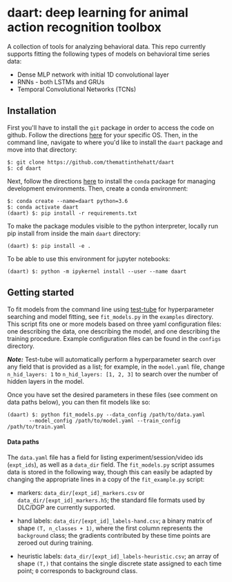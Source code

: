 # daart: deep learning for animal action recognition toolbox
A collection of tools for analyzing behavioral data. This repo currently supports fitting the 
following types of models on behavioral time series data:
* Dense MLP network with initial 1D convolutional layer
* RNNs - both LSTMs and GRUs
* Temporal Convolutional Networks (TCNs)


## Installation

First you'll have to install the `git` package in order to access the code on github. Follow the directions [here](https://git-scm.com/book/en/v2/Getting-Started-Installing-Git) for your specific OS.
Then, in the command line, navigate to where you'd like to install the `daart` package and move into that directory:
```
$: git clone https://github.com/themattinthehatt/daart
$: cd daart
```

Next, follow the directions [here](https://docs.conda.io/projects/conda/en/latest/user-guide/install/) to install the `conda` package for managing development environments. 
Then, create a conda environment:

```
$: conda create --name=daart python=3.6
$: conda activate daart
(daart) $: pip install -r requirements.txt 
```

To make the package modules visible to the python interpreter, locally run pip 
install from inside the main `daart` directory:

```
(daart) $: pip install -e .
```

To be able to use this environment for jupyter notebooks:

```
(daart) $: python -m ipykernel install --user --name daart
```

## Getting started

To fit models from the command line using [test-tube](https://williamfalcon.github.io/test-tube/) 
for hyperparameter searching and model fitting, see `fit_models.py` in the `examples` directory.
This script fits one or more models based on three yaml configuration files: one describing the 
data, one describing the model, and one describing the training procedure. Example configuration
files can be found in the `configs` directory.

**_Note:_** Test-tube will automatically perform a hyperparameter search over any field that is provided as a
list; for example, in the `model.yaml` file, change `n_hid_layers: 1` to `n_hid_layers: [1, 2, 3]` 
to search over the number of hidden layers in the model.
 
Once you have set the desired parameters in these files (see comment on data paths below), you can then fit 
models like so:

```
(daart) $: python fit_models.py --data_config /path/to/data.yaml 
       --model_config /path/to/model.yaml --train_config /path/to/train.yaml
```

#### Data paths

The `data.yaml` file has a field for listing experiment/session/video ids (`expt_ids`), as well as 
a `data_dir` field. The `fit_models.py` script assumes data is stored in the following way, though 
this can easily be adapted by changing the appropriate lines in a copy of the `fit_example.py` 
script:

* markers: `data_dir/[expt_id]_markers.csv` or `data_dir/[expt_id]_markers.h5`; the standard file 
formats used by DLC/DGP are currently supported.
 
* hand labels: `data_dir/[expt_id]_labels-hand.csv`; a binary matrix of shape `(T, n_classes + 1)`,
where the first column represents the `background` class; the gradients contributed by these time 
points are zeroed out during training.

* heuristic labels: `data_dir/[expt_id]_labels-heuristic.csv`; an array of shape `(T,)` that 
contains the single discrete state assigned to each time point; `0` corresponds to background 
class.
